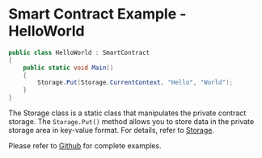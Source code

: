 # Smart Contract Example - HelloWorld

```c#
public class HelloWorld : SmartContract
{
    public static void Main()
    {
        Storage.Put(Storage.CurrentContext, "Hello", "World");
    }
}
```

The Storage class is a static class that manipulates the private contract storage. The `Storage.Put()` method allows you to store data in the private storage area in key-value format. For details, refer to [Storage](../fw/dotnet/neo/Storage.md).

Please refer to [Github](https://github.com/neo-project/examples) for complete examples.
